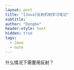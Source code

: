 ```yaml
---
layout: post
title: "[Java]反射机制学习笔记"
subtitle: 
author: "Dongbo"
header-style: text
hidden: true
tags:
  - Java
  - note
---
```



什么情况下需要用反射？
